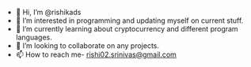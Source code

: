 - 👋 Hi, I’m @rishikads
- 👀 I’m interested in programming and updating myself on current stuff.
- 🌱 I’m currently learning about cryptocurrency and different program languages.
- 💞️ I’m looking to collaborate on any projects.
- 📫 How to reach me- rishi02.srinivas@gmail.com

<!---
rishikads/rishikads is a ✨ special ✨ repository because its `README.md` (this file) appears on your GitHub profile.
You can click the Preview link to take a look at your changes.
--->
